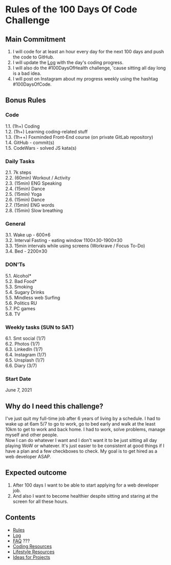 # Rules of the 100 Days Of Code Challenge

## Main Commitment
1. I will code for at least an hour every day for the next 100 days and push the code to GitHub.
2. I will update the [Log](log.md) with the day's coding progress.
3. I will also do the #100DaysOfHealth challenge, 'cause sitting all day long is a bad idea.
4. I will post on Instagram about my progress weekly using the hashtag #100DaysOfCode.

## Bonus Rules
### Code
1.1. (1h+) Coding  
1.2. (1h+) Learning coding-related stuff  
1.3. (1h++) Foxminded Front-End course (on private GitLab repository)  
1.4. GitHub - commit(s)  
1.5. CodeWars - solved JS kata(s)

### Daily Tasks
2.1. 7k steps  
2.2. (60min) Workout / Activity  
2.3. (15min) ENG Speaking  
2.4. (15min) Dance  
2.5. (15min) Yoga  
2.6. (15min) Dance  
2.7. (15min) ENG words  
2.8. (15min) Slow breathing


### General
3.1. Wake up - 600±6  
3.2. Interval Fasting - eating window 1100±30-1900±30  
3.3. 15min intervals while using screens (Workrave / Focus To-Do)  
3.4. Bed - 2200±30


### DON'Ts
5.1. Alcohol*  
5.2. Bad Food*  
5.3. Smoking  
5.4. Sugary Drinks  
5.5. Mindless web Surfing  
5.6. Politics RU  
5.7. PC games  
5.8. TV  

### Weekly tasks (SUN to SAT)
6.1. Smt social (1/7)  
6.2. Photos (1/7)  
6.3. LinkedIn (1/7)  
6.4. Instagram (1/7)  
6.5. Unsplash (1/7)  
6.6. Diary (3/7)  


### Start Date
June 7, 2021

## Why do I need this challenge?
I've just quit my full-time job after 6 years of living by a schedule. I had to wake up at 6am 5/7 to go to work, go to bed early and walk at the least 10km to get to work and back home. I had to work, solve problems, manage myself and other people.  
Now I can do whatever I want and I don't want it to be just sitting all day playing WoW or whatever. It's just easier to be consistent at good things if I have a plan and a few checkboxes to check.
My goal is to get hired as a web developer ASAP.

## Expected outcome
1. After 100 days I want to be able to start applying for a web developer job.
2. And also I want to become healthier despite sitting and staring at the screen for all these hours.

## Contents
* [Rules](rules.md)
* [Log](log.md)
* [FAQ](FAQ.md) ???
* [Coding Resources](resources-programming.md)
* [Lifestyle Resources](resources-other.md)
* [Ideas for Projects](ideas-for-projects.md)
